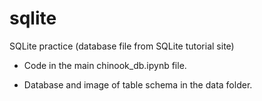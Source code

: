# sqlite
SQLite practice (database file from SQLite tutorial site)

* Code in the main chinook_db.ipynb file.

* Database and image of table schema in the data folder.
